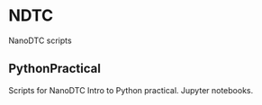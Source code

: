 # NDTC
 NanoDTC scripts



## PythonPractical 

Scripts for NanoDTC Intro to Python practical. Jupyter notebooks.